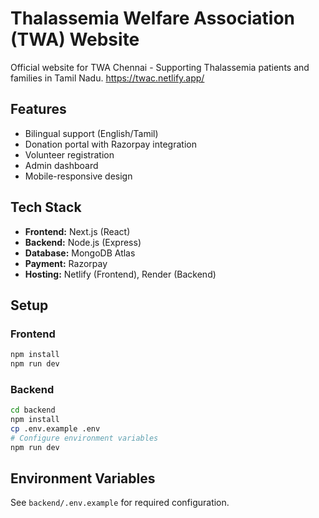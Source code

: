 # Thalassemia Welfare Association (TWA) Website

Official website for TWA Chennai - Supporting Thalassemia patients and families in Tamil Nadu.
https://twac.netlify.app/

## Features
- Bilingual support (English/Tamil)
- Donation portal with Razorpay integration
- Volunteer registration
- Admin dashboard
- Mobile-responsive design

## Tech Stack
- **Frontend:** Next.js (React)
- **Backend:** Node.js (Express)
- **Database:** MongoDB Atlas
- **Payment:** Razorpay
- **Hosting:** Netlify (Frontend), Render (Backend)

## Setup

### Frontend
```bash
npm install
npm run dev
```

### Backend
```bash
cd backend
npm install
cp .env.example .env
# Configure environment variables
npm run dev
```

## Environment Variables
See `backend/.env.example` for required configuration.
